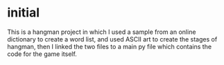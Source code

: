 # initial
This is a hangman project in which I used a sample from an online dictionary to create a word list, 
and used ASCII art to create the stages of hangman, 
then I linked the two files to a main py file which contains the code for the game itself.
